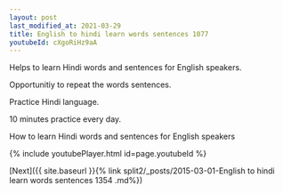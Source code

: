 ```yaml
---
layout: post
last_modified_at: 2021-03-29
title: English to hindi learn words sentences 1077 
youtubeId: cXgoRiHz9aA
---
```

 
 
Helps to learn Hindi words and sentences for English speakers.

Opportunitiy to repeat the words sentences. 

Practice Hindi language. 
 
10 minutes practice every day. 
 
How to learn Hindi words and sentences for English speakers 
 
{% include youtubePlayer.html id=page.youtubeId %}
 
 
[Next]({{ site.baseurl }}{% link  split2/_posts/2015-03-01-English to hindi learn words sentences 1354 .md%})
 
